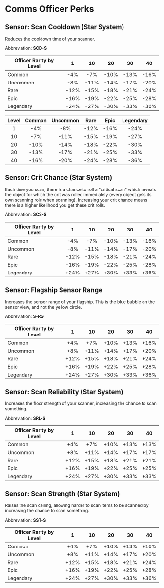 # Comms Officer Perks

## Sensor: Scan Cooldown (Star System)

Reduces the cooldown time of your scanner.

Abbreviation: **SCD-S**

| Officer Rarity by Level | 1    | 10   | 20   | 30   | 40   |
|-------------------------|:----:|:----:|:----:|:----:|:----:|
| Common                  | -4%  | -7%  | -10% | -13% | -16% |
| Uncommon                | -8%  | -11% | -14% | -17% | -20% |
| Rare                    | -12% | -15% | -18% | -21% | -24% |
| Epic                    | -16% | -19% | -22% | -25% | -28% |
| Legendary               | -24% | -27% | -30% | -33% | -36% |

|Level |Common |Uncommon|Rare  |Epic  |Legendary|
|:----:|:-----:|:------:|:----:|:----:|:-------:|
|1     |-4%    |-8%     |-12%  |-16%  |-24%     |
|10    |-7%    |-11%    |-15%  |-19%  |-27%     |
|20    |-10%   |-14%    |-18%  |-22%  |-30%     |
|30    |-13%   |-17%    |-21%  |-25%  |-33%     |
|40    |-16%   |-20%    |-24%  |-28%  |-36%     |

## Sensor: Crit Chance (Star System)

Each time you scan, there is a chance to roll a "critical scan" which reveals
the object for which the crit was rolled immediately (every object gets its own
scanning role when scanning). Increasing your crit chance means there is a
higher likelihood you get these crit rolls.

Abbreviation: **SCS-S**

| Officer Rarity by Level | 1    | 10   | 20   | 30   | 40   |
|-------------------------|:----:|:----:|:----:|:----:|:----:|
|Common        |-4%    |-7%     |-10%    |-13%    |-16%    |
|Uncommon      |-8%    |-11%    |-14%    |-17%    |-20%    |
|Rare          |-12%   |-15%    |-18%    |-21%    |-24%    |
|Epic          |-16%   |-19%    |-22%    |-25%    |-28%    |
|Legendary     |+24%   |+27%    |+30%    |+33%    |+36%    |

## Sensor: Flagship Sensor Range

Increases the sensor range of your flagship. This is the blue bubble on the
sensor view, and not the yellow circle.

Abbreviation: **S-RG**

| Officer Rarity by Level | 1    | 10   | 20   | 30   | 40   |
|-------------------------|:----:|:----:|:----:|:----:|:----:|
|Common        |+4%    |+7%     |+10%    |+13%    |+16%    |
|Uncommon      |+8%    |+11%    |+14%    |+17%    |+20%    |
|Rare          |+12%   |+15%    |+18%    |+21%    |+24%    |
|Epic          |+16%   |+19%    |+22%    |+25%    |+28%    |
|Legendary     |+24%   |+27%    |+30%    |+33%    |+36%    |

## Sensor: Scan Reliability (Star System)

Increases the floor strength of your scanner, increasing the chance to scan
something.

Abbreviation: **SRL-S**

| Officer Rarity by Level | 1    | 10   | 20   | 30   | 40   |
|-------------------------|:----:|:----:|:----:|:----:|:----:|
|Common        |+4%    |+7%     |+10%    |+13%    |+13%    |
|Uncommon      |+8%    |+11%    |+14%    |+17%    |+17%    |
|Rare          |+12%   |+15%    |+18%    |+21%    |+21%    |
|Epic          |+16%   |+19%    |+22%    |+25%    |+25%    |
|Legendary     |+24%   |+27%    |+30%    |+33%    |+33%    |

## Sensor: Scan Strength (Star System)

Raises the scan ceiling, allowing harder to scan items to be scanned by
increasing the chance to scan something.

Abbreviation: **SST-S**

| Officer Rarity by Level | 1    | 10   | 20   | 30   | 40   |
|-------------------------|:----:|:----:|:----:|:----:|:----:|
|Common        |+4%    |+7%     |+10%    |+13%    |+16%    |
|Uncommon      |+8%    |+11%    |+14%    |+17%    |+20%    |
|Rare          |+12%   |+15%    |+18%    |+21%    |+24%    |
|Epic          |+16%   |+19%    |+22%    |+25%    |+28%    |
|Legendary     |+24%   |+27%    |+30%    |+33%    |+36%    |
